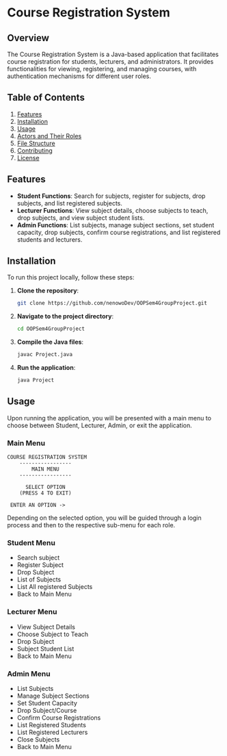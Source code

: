 # Course Registration System

## Overview
The Course Registration System is a Java-based application that facilitates course registration for students, lecturers, and administrators. It provides functionalities for viewing, registering, and managing courses, with authentication mechanisms for different user roles.

## Table of Contents
1. [Features](#features)
2. [Installation](#installation)
3. [Usage](#usage)
4. [Actors and Their Roles](#actors-and-their-roles)
5. [File Structure](#file-structure)
6. [Contributing](#contributing)
7. [License](#license)

## Features
- **Student Functions**: Search for subjects, register for subjects, drop subjects, and list registered subjects.
- **Lecturer Functions**: View subject details, choose subjects to teach, drop subjects, and view subject student lists.
- **Admin Functions**: List subjects, manage subject sections, set student capacity, drop subjects, confirm course registrations, and list registered students and lecturers.

## Installation
To run this project locally, follow these steps:

1. **Clone the repository**:
    ```bash
    git clone https://github.com/nenowoDev/OOPSem4GroupProject.git
    ```

2. **Navigate to the project directory**:
    ```bash
    cd OOPSem4GroupProject
    ```

3. **Compile the Java files**:
    ```bash
    javac Project.java
    ```

4. **Run the application**:
    ```bash
    java Project
    ```

## Usage
Upon running the application, you will be presented with a main menu to choose between Student, Lecturer, Admin, or exit the application.

### Main Menu
    COURSE REGISTRATION SYSTEM
        -----------------
            MAIN MENU
        -----------------

          SELECT OPTION
        (PRESS 4 TO EXIT)

     ENTER AN OPTION -> 

Depending on the selected option, you will be guided through a login process and then to the respective sub-menu for each role.

### Student Menu
- Search subject
- Register Subject
- Drop Subject
- List of Subjects
- List All registered Subjects
- Back to Main Menu

### Lecturer Menu
- View Subject Details
- Choose Subject to Teach
- Drop Subject
- Subject Student List
- Back to Main Menu

### Admin Menu
- List Subjects
- Manage Subject Sections
- Set Student Capacity
- Drop Subject/Course
- Confirm Course Registrations
- List Registered Students
- List Registered Lecturers
- Close Subjects
- Back to Main Menu
